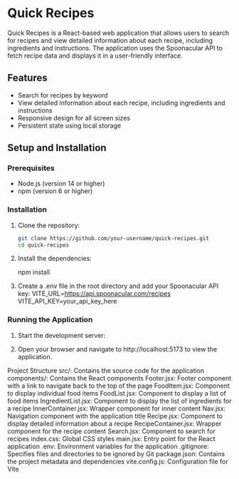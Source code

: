 # Quick Recipes

Quick Recipes is a React-based web application that allows users to search for recipes and view detailed information about each recipe, including ingredients and instructions. The application uses the Spoonacular API to fetch recipe data and displays it in a user-friendly interface.

## Features

- Search for recipes by keyword
- View detailed information about each recipe, including ingredients and instructions
- Responsive design for all screen sizes
- Persistent state using local storage

## Setup and Installation

### Prerequisites

- Node.js (version 14 or higher)
- npm (version 6 or higher)

### Installation

1. Clone the repository:

   ```bash
   git clone https://github.com/your-username/quick-recipes.git
   cd quick-recipes

   ```

2. Install the dependencies:

   npm install

3. Create a .env file in the root directory and add your Spoonacular API key:
   VITE_URL=https://api.spoonacular.com/recipes
   VITE_API_KEY=your_api_key_here

### Running the Application

1. Start the development server:

2. Open your browser and navigate to http://localhost:5173 to view the application.

Project Structure
src/: Contains the source code for the application
components/: Contains the React components
Footer.jsx: Footer component with a link to navigate back to the top of the page
FoodItem.jsx: Component to display individual food items
FoodList.jsx: Component to display a list of food items
IngredientList.jsx: Component to display the list of ingredients for a recipe
InnerContainer.jsx: Wrapper component for inner content
Nav.jsx: Navigation component with the application title
Recipe.jsx: Component to display detailed information about a recipe
RecipeContainer.jsx: Wrapper component for the recipe content
Search.jsx: Component to search for recipes
index.css: Global CSS styles
main.jsx: Entry point for the React application
.env: Environment variables for the application
.gitignore: Specifies files and directories to be ignored by Git
package.json: Contains the project metadata and dependencies
vite.config.js: Configuration file for Vite
